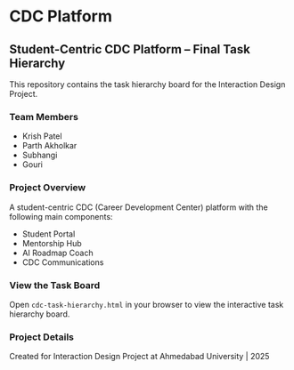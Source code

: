 # CDC Platform

## Student-Centric CDC Platform – Final Task Hierarchy

This repository contains the task hierarchy board for the Interaction Design Project.

### Team Members
- Krish Patel
- Parth Akholkar
- Subhangi
- Gouri

### Project Overview
A student-centric CDC (Career Development Center) platform with the following main components:
- Student Portal
- Mentorship Hub
- AI Roadmap Coach
- CDC Communications

### View the Task Board
Open `cdc-task-hierarchy.html` in your browser to view the interactive task hierarchy board.

### Project Details
Created for Interaction Design Project at Ahmedabad University | 2025

